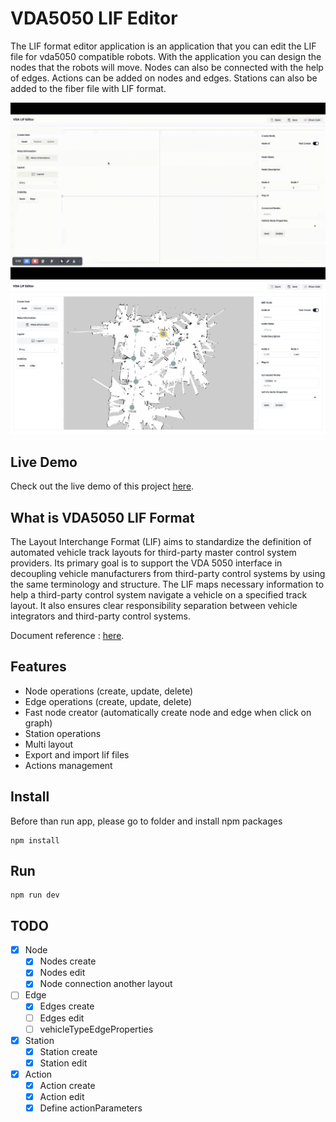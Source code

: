 # VDA5050 LIF Editor 
The LIF format editor application is an application that you can edit the LIF file for vda5050 compatible robots. With the application you can design the nodes that the robots will move. Nodes can also be connected with the help of edges. Actions can be added on nodes and edges. Stations can also be added to the fiber file with LIF format.

![vda](./docs/VDA%20Lif%20Editor.gif)
![map_image](./docs/Map%20Image.png)

## Live Demo
Check out the live demo of this project [here](https://vda5050-lif-editor.vercel.app/).

## What is VDA5050 LIF Format 
The Layout Interchange Format (LIF) aims to standardize the definition of automated vehicle track layouts for third-party master control system providers. Its primary goal is to support the VDA 5050 interface in decoupling vehicle manufacturers from third-party control systems by using the same terminology and structure. The LIF maps necessary information to help a third-party control system navigate a vehicle on a specified track layout. It also ensures clear responsibility separation between vehicle integrators and third-party control systems.

Document reference :  [here](https://vdma.org/documents/34570/3317035/FuI_Guideline_LIF_GB.pdf/779bc75c-9525-8d13-412e-fff82bc6ab39?t=1710513623026).

## Features
- Node operations (create, update, delete) 
- Edge operations (create, update, delete)
- Fast node creator (automatically create node and edge when click on graph)
- Station operations
- Multi layout
- Export and import lif files 
- Actions management 

## Install
Before than run app, please go to folder and install npm packages 
``` 
npm install 
```

## Run 
```
npm run dev
```

## TODO
- [x] Node
    - [x] Nodes create
    - [x] Nodes edit
    - [x] Node connection another layout
- [ ] Edge
    - [x] Edges create
    - [ ] Edges edit
    - [ ] vehicleTypeEdgeProperties
- [x] Station
    - [x] Station create 
    - [x] Station edit 
- [x] Action
    - [x] Action create
    - [x] Action edit
    - [x] Define actionParameters
